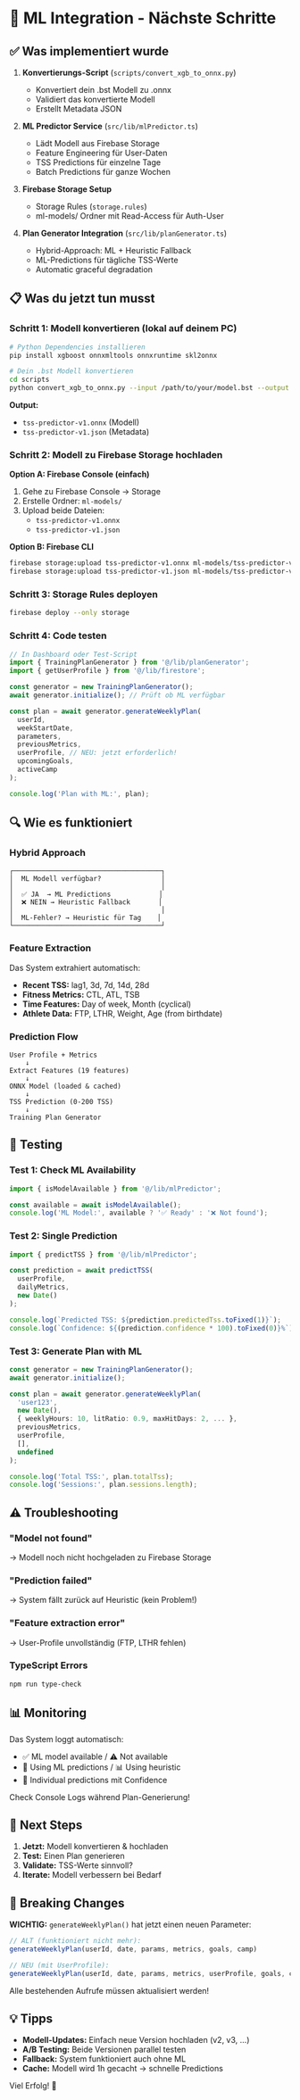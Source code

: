 # 🎯 ML Integration - Nächste Schritte

## ✅ Was implementiert wurde

1. **Konvertierungs-Script** (`scripts/convert_xgb_to_onnx.py`)
   - Konvertiert dein .bst Modell zu .onnx
   - Validiert das konvertierte Modell
   - Erstellt Metadata JSON

2. **ML Predictor Service** (`src/lib/mlPredictor.ts`)
   - Lädt Modell aus Firebase Storage
   - Feature Engineering für User-Daten
   - TSS Predictions für einzelne Tage
   - Batch Predictions für ganze Wochen

3. **Firebase Storage Setup**
   - Storage Rules (`storage.rules`)
   - ml-models/ Ordner mit Read-Access für Auth-User

4. **Plan Generator Integration** (`src/lib/planGenerator.ts`)
   - Hybrid-Approach: ML + Heuristic Fallback
   - ML-Predictions für tägliche TSS-Werte
   - Automatic graceful degradation

## 📋 Was du jetzt tun musst

### Schritt 1: Modell konvertieren (lokal auf deinem PC)

```bash
# Python Dependencies installieren
pip install xgboost onnxmltools onnxruntime skl2onnx

# Dein .bst Modell konvertieren
cd scripts
python convert_xgb_to_onnx.py --input /path/to/your/model.bst --output tss-predictor-v1.onnx
```

**Output:**
- `tss-predictor-v1.onnx` (Modell)
- `tss-predictor-v1.json` (Metadata)

### Schritt 2: Modell zu Firebase Storage hochladen

**Option A: Firebase Console (einfach)**
1. Gehe zu Firebase Console → Storage
2. Erstelle Ordner: `ml-models/`
3. Upload beide Dateien:
   - `tss-predictor-v1.onnx`
   - `tss-predictor-v1.json`

**Option B: Firebase CLI**
```bash
firebase storage:upload tss-predictor-v1.onnx ml-models/tss-predictor-v1.onnx
firebase storage:upload tss-predictor-v1.json ml-models/tss-predictor-v1.json
```

### Schritt 3: Storage Rules deployen

```bash
firebase deploy --only storage
```

### Schritt 4: Code testen

```typescript
// In Dashboard oder Test-Script
import { TrainingPlanGenerator } from '@/lib/planGenerator';
import { getUserProfile } from '@/lib/firestore';

const generator = new TrainingPlanGenerator();
await generator.initialize(); // Prüft ob ML verfügbar

const plan = await generator.generateWeeklyPlan(
  userId,
  weekStartDate,
  parameters,
  previousMetrics,
  userProfile, // NEU: jetzt erforderlich!
  upcomingGoals,
  activeCamp
);

console.log('Plan with ML:', plan);
```

## 🔍 Wie es funktioniert

### Hybrid Approach

```
┌─────────────────────────────────────┐
│  ML Modell verfügbar?               │
│                                     │
│  ✅ JA  → ML Predictions            │
│  ❌ NEIN → Heuristic Fallback       │
│                                     │
│  ML-Fehler? → Heuristic für Tag    │
└─────────────────────────────────────┘
```

### Feature Extraction

Das System extrahiert automatisch:
- **Recent TSS:** lag1, 3d, 7d, 14d, 28d
- **Fitness Metrics:** CTL, ATL, TSB
- **Time Features:** Day of week, Month (cyclical)
- **Athlete Data:** FTP, LTHR, Weight, Age (from birthdate)

### Prediction Flow

```
User Profile + Metrics
    ↓
Extract Features (19 features)
    ↓
ONNX Model (loaded & cached)
    ↓
TSS Prediction (0-200 TSS)
    ↓
Training Plan Generator
```

## 🧪 Testing

### Test 1: Check ML Availability
```typescript
import { isModelAvailable } from '@/lib/mlPredictor';

const available = await isModelAvailable();
console.log('ML Model:', available ? '✅ Ready' : '❌ Not found');
```

### Test 2: Single Prediction
```typescript
import { predictTSS } from '@/lib/mlPredictor';

const prediction = await predictTSS(
  userProfile,
  dailyMetrics,
  new Date()
);

console.log(`Predicted TSS: ${prediction.predictedTss.toFixed(1)}`);
console.log(`Confidence: ${(prediction.confidence * 100).toFixed(0)}%`);
```

### Test 3: Generate Plan with ML
```typescript
const generator = new TrainingPlanGenerator();
await generator.initialize();

const plan = await generator.generateWeeklyPlan(
  'user123',
  new Date(),
  { weeklyHours: 10, litRatio: 0.9, maxHitDays: 2, ... },
  previousMetrics,
  userProfile,
  [],
  undefined
);

console.log('Total TSS:', plan.totalTss);
console.log('Sessions:', plan.sessions.length);
```

## ⚠️ Troubleshooting

### "Model not found"
→ Modell noch nicht hochgeladen zu Firebase Storage

### "Prediction failed"
→ System fällt zurück auf Heuristic (kein Problem!)

### "Feature extraction error"
→ User-Profile unvollständig (FTP, LTHR fehlen)

### TypeScript Errors
```bash
npm run type-check
```

## 📊 Monitoring

Das System loggt automatisch:
- ✅ ML model available / ⚠️ Not available
- 🤖 Using ML predictions / 📊 Using heuristic
- 🎯 Individual predictions mit Confidence

Check Console Logs während Plan-Generierung!

## 🚀 Next Steps

1. **Jetzt:** Modell konvertieren & hochladen
2. **Test:** Einen Plan generieren
3. **Validate:** TSS-Werte sinnvoll?
4. **Iterate:** Modell verbessern bei Bedarf

## 📝 Breaking Changes

**WICHTIG:** `generateWeeklyPlan()` hat jetzt einen neuen Parameter:

```typescript
// ALT (funktioniert nicht mehr):
generateWeeklyPlan(userId, date, params, metrics, goals, camp)

// NEU (mit UserProfile):
generateWeeklyPlan(userId, date, params, metrics, userProfile, goals, camp)
```

Alle bestehenden Aufrufe müssen aktualisiert werden!

## 💡 Tipps

- **Modell-Updates:** Einfach neue Version hochladen (v2, v3, ...)
- **A/B Testing:** Beide Versionen parallel testen
- **Fallback:** System funktioniert auch ohne ML
- **Cache:** Modell wird 1h gecacht → schnelle Predictions

Viel Erfolg! 🎉
